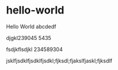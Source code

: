 # hello-world
Hello World
abcdedf


djgkl239045
5435

fsdjkflsdjkl
234589304

jsklfjsdklfjsdklfjsdkl;fjksdl;fjakslfjaskl;fjksdlf